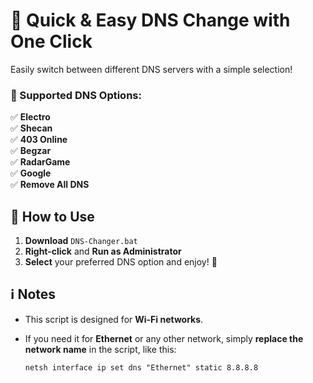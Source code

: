 # 🔄 Quick & Easy DNS Change with One Click  

Easily switch between different DNS servers with a simple selection!  

### 🎯 Supported DNS Options:  
✅ **Electro**  
✅ **Shecan**  
✅ **403 Online**  
✅ **Begzar**  
✅ **RadarGame**  
✅ **Google**  
✅ **Remove All DNS**  

## 🚀 How to Use  

1. **Download** `DNS-Changer.bat`  
2. **Right-click** and **Run as Administrator**  
3. **Select** your preferred DNS option and enjoy! 🎉  

## ℹ️ Notes  

- This script is designed for **Wi-Fi networks**.  
- If you need it for **Ethernet** or any other network, simply **replace the network name** in the script, like this:  

  ```shell
  netsh interface ip set dns "Ethernet" static 8.8.8.8
